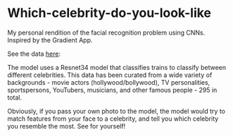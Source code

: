 # Which-celebrity-do-you-look-like
My personal rendition of the facial recognition problem using CNNs. Inspired by the Gradient App.

See the data [here](https://gitlab.com/palaashagrawal29/which-celebrity-do-you-look-like):

The model uses a Resnet34 model that classifies trains to classify between different celebrities. This data has been curated from a wide variety of backgrounds - movie actors (hollywood/bollywood), TV personalities, sportspersons, YouTubers, musicians, and other famous people - 295 in total. 

Obviously, if you pass your own photo to the model, the model would try to match features from your face to a celebrity, and tell you which celebrity you resemble the most. See for yourself!

